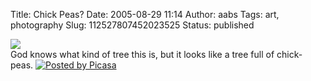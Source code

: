 Title: Chick Peas?
Date: 2005-08-29 11:14
Author: aabs
Tags: art, photography
Slug: 112527807452023525
Status: published

[![](http://photos1.blogger.com/img/122/4151/320/20050828.Brighton%20041.jpg)](http://photos1.blogger.com/img/122/4151/1024/20050828.Brighton%20041.jpg)  
God knows what kind of tree this is, but it looks like a tree full of chick-peas. [![Posted by Picasa](http://photos1.blogger.com/pbp.gif)](http://picasa.google.com/)
